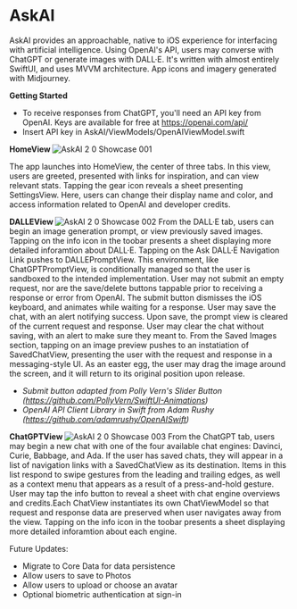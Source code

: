 # AskAI

AskAI provides an approachable, native to iOS experience for interfacing with artificial intelligence. Using OpenAI's API, users may converse with ChatGPT or generate images with DALL·E. It's written with almost entirely SwiftUI, and uses MVVM architecture. App icons and imagery generated with Midjourney.

<b> Getting Started </b>
* To receive responses from ChatGPT, you'll need an API key from OpenAI. Keys are available for free at https://openai.com/api/
* Insert API key in AskAI/ViewModels/OpenAIViewModel.swift


<b> HomeView </b>
![AskAI 2 0 Showcase 001](https://user-images.githubusercontent.com/110639779/218808144-f246b1a0-6e0b-45fc-aa4c-f7c1ac1c3f06.jpeg)

The app launches into HomeView, the center of three tabs. In this view, users are greeted, presented with links for inspiration, and can view relevant stats. Tapping the gear icon reveals a sheet presenting SettingsView. Here, users can change their display name and color, and access information related to OpenAI and developer credits.

<b> DALLEView </b>
![AskAI 2 0 Showcase 002](https://user-images.githubusercontent.com/110639779/218525204-f94117e6-09c1-47d6-912a-0b4d58916edf.jpeg)
From the DALL·E tab, users can begin an image generation prompt, or view previously saved images. Tapping on the info icon in the toobar presents a sheet displaying more detailed inforamtion about DALL·E. Tapping on the Ask DALL·E Navigation Link pushes to DALLEPromptView. This environment, like ChatGPTPromptView, is conditionally managed so that the user is sandboxed to the intended implementation. User may not submit an empty request, nor are the save/delete buttons tappable prior to receiving a response or error from OpenAI. The submit button dismisses the iOS keyboard, and animates while waiting for a response. User may save the chat, with an alert notifying success. Upon save, the prompt view is cleared of the current request and response. User may clear the chat without saving, with an alert to make sure they meant to.  From the Saved Images section, tapping on an image preview pushes to an instatiation of SavedChatView, presenting the user with the request and response in a messaging-style UI. As an easter egg, the user may drag the image around the screen, and it will return to its original position upon release.

* <i>Submit button adapted from Polly Vern's Slider Button (https://github.com/PollyVern/SwiftUI-Animations)</i>
* <i>OpenAI API Client Library in Swift from Adam Rushy (https://github.com/adamrushy/OpenAISwift)</i>

<b> ChatGPTView </b>
![AskAI 2 0 Showcase 003](https://user-images.githubusercontent.com/110639779/218526570-8d8ab9b5-6e42-4990-8828-3c35b04f6918.jpeg)
From the ChatGPT tab, users may begin a new chat with one of the four available chat engines: Davinci, Curie, Babbage, and Ada. If the user has saved chats, they will appear in a list of navigation links with a SavedChatView as its destination. Items in this list respond to swipe gestures from the leading and trailing edges, as well as a context menu that appears as a result of a press-and-hold gesture. User may tap the info button to reveal a sheet with chat engine overviews and credits.Each ChatView instantiates its own ChatViewModel so that request and response data are preserved when user navigates away from the view. Tapping on the info icon in the toobar presents a sheet displaying more detailed inforamtion about each engine.

Future Updates:
* Migrate to Core Data for data persistence 
* Allow users to save to Photos
* Allow users to upload or choose an avatar
* Optional biometric authentication at sign-in
